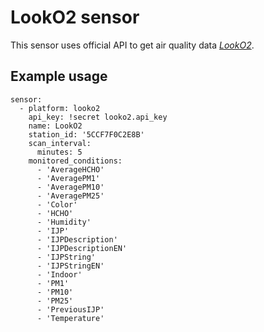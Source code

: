 # LookO2 sensor

This sensor uses official API to get air quality data [_*LookO2*_](https://looko2.com/).

## Example usage

```
sensor:
  - platform: looko2
    api_key: !secret looko2.api_key
    name: LookO2
    station_id: '5CCF7F0C2E8B'
    scan_interval:
      minutes: 5
    monitored_conditions:
      - 'AverageHCHO'
      - 'AveragePM1'
      - 'AveragePM10'
      - 'AveragePM25'
      - 'Color'
      - 'HCHO'
      - 'Humidity'
      - 'IJP'
      - 'IJPDescription'
      - 'IJPDescriptionEN'
      - 'IJPString'
      - 'IJPStringEN'
      - 'Indoor'
      - 'PM1'
      - 'PM10'
      - 'PM25'
      - 'PreviousIJP'
      - 'Temperature'
```
